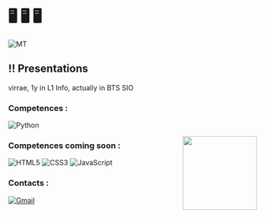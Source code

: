 # 🖥️ 🖥️ 🖥️ 

![MT](https://tenor.com/fr/view/cloud-strife-final-fantasy-handsome-gif-17022394)


## ‼️ Presentations
virrae, 1y in L1 Info, actually in BTS SIO


### Competences :
![Python](https://img.shields.io/badge/python-3670A0?style=for-the-badge&logo=python&logoColor=ffdd54)

<img align="right" width="150" height="150" src="https://github.com/virrae/virrae/assets/116673518/94d436ce-fe35-4307-99da-269822f921ee"></a>
### Competences coming soon :
![HTML5](https://img.shields.io/badge/html5-%23E34F26.svg?style=for-the-badge&logo=html5&logoColor=white)
![CSS3](https://img.shields.io/badge/css3-%231572B6.svg?style=for-the-badge&logo=css3&logoColor=white)
![JavaScript](https://img.shields.io/badge/javascript-%23323330.svg?style=for-the-badge&logo=javascript&logoColor=%23F7DF1E)

### Contacts :
<a href="mailto:flaawzcontactpro@gmail.com">![Gmail](https://img.shields.io/badge/Gmail-D14836?style=for-the-badge&logo=gmail&logoColor=white)
</a>





